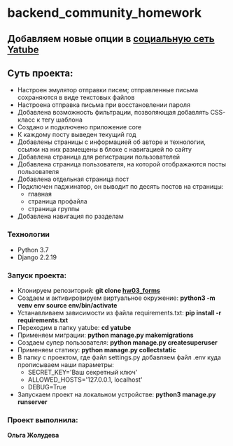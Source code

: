 # backend_community_homework

## Добавляем новые опции в [социальную сеть Yatube](https://github.com/Olga-Zholudeva/yatube_project)

## Суть проекта:

- Настроен эмулятор отправки писем; отправленные письма сохраняются в виде текстовых файлов
- Настроена отправка письма при восстановлении пароля 
- Добавлена возможность фильтрации, позволяющая добавлять CSS-класс к тегу шаблона
- Создано и подключено приложение core
- К каждому посту выведен текущий год
- Добавлены страницы с информацией об авторе и технологии, ссылки на них размещены в блоке с навигацией по сайту
- Добавлена страница для регистрации пользователей
- Добавлена страница пользователя, на которой отображаются посты пользователя
- Добавлена отдельная страница пост
- Подключен паджинатор, он выводит по десять постов на страницы:
    - главная
    - страница профайла
    - страница группы
- Добавлена навигация по разделам

### Технологии
- Python 3.7
- Django 2.2.19

### Запуск проекта:

- Клонируем репозиторий: **git clone [hw03_forms](https://github.com/Olga-Zholudeva/hw03_forms)**
- Cоздаем и активировируем виртуальное окружение: **python3 -m venv env source env/bin/activate**
- Устанавливаем зависимости из файла requirements.txt: **pip install -r requirements.txt**
- Переходим в папку yatube: **cd yatube**
- Применяем миграции: **python manage.py makemigrations**
- Создаем супер пользователя: **python manage.py createsuperuser**
- Применяем статику: **python manage.py collectstatic**
- В папку с проектом, где файл settings.py добавляем файл .env куда прописываем наши параметры:
  - SECRET_KEY='Ваш секретный ключ'
  - ALLOWED_HOSTS='127.0.0.1, localhost'
  - DEBUG=True
- Запускаем проект на локальном устройстве: **python3 manage.py runserver**

### Проект выполнила:

**Ольга Жолудева**

